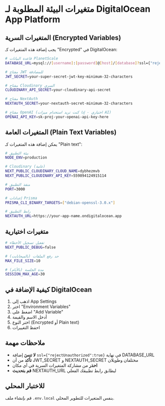 # متغيرات البيئة المطلوبة لـ DigitalOcean App Platform

## المتغيرات السرية (Encrypted Variables)

يجب إضافة هذه المتغيرات كـ "Encrypted" في DigitalOcean:

```bash
# قاعدة البيانات PlanetScale
DATABASE_URL=mysql://[username]:[password]@[host]/[database]?ssl={"rejectUnauthorized":true}

# مفتاح JWT للمصادقة
JWT_SECRET=your-super-secret-jwt-key-minimum-32-characters

# مفتاح Cloudinary السري
CLOUDINARY_API_SECRET=your-cloudinary-api-secret

# مفتاح NextAuth
NEXTAUTH_SECRET=your-nextauth-secret-minimum-32-characters

# مفتاح OpenAI (اختياري - إذا كنت تريد استخدام ميزات AI)
OPENAI_API_KEY=sk-proj-your-openai-api-key-here
```

## المتغيرات العامة (Plain Text Variables)

يمكن إضافة هذه المتغيرات كـ "Plain text":

```bash
# بيئة التطبيق
NODE_ENV=production

# Cloudinary (عامة)
NEXT_PUBLIC_CLOUDINARY_CLOUD_NAME=dybhezmvb
NEXT_PUBLIC_CLOUDINARY_API_KEY=559894124915114

# منفذ التطبيق
PORT=3000

# إعدادات Prisma
PRISMA_CLI_BINARY_TARGETS=["debian-openssl-3.0.x"]

# رابط التطبيق
NEXTAUTH_URL=https://your-app-name.ondigitalocean.app
```

## متغيرات اختيارية

```bash
# تفعيل تسجيل الأخطاء
NEXT_PUBLIC_DEBUG=false

# حد رفع الملفات (بالميجابايت)
MAX_FILE_SIZE=10

# مدة الجلسة (بالأيام)
SESSION_MAX_AGE=30
```

## كيفية الإضافة في DigitalOcean

1. اذهب إلى App Settings
2. اختر "Environment Variables"
3. اضغط على "Add Variable"
4. أدخل الاسم والقيمة
5. اختر النوع (Encrypted أو Plain text)
6. احفظ التغييرات

## ملاحظات مهمة

- **لا تنسَ** إضافة `ssl={"rejectUnauthorized":true}` في نهاية DATABASE_URL
- **تأكد** من أن JWT_SECRET و NEXTAUTH_SECRET مختلفان وطويلان
- **احذر** من مشاركة المتغيرات السرية في أي مكان
- **قم بتحديث** NEXTAUTH_URL ليطابق رابط تطبيقك الفعلي

## للاختبار المحلي

قم بإنشاء ملف `.env.local` بنفس المتغيرات للتطوير المحلي. 